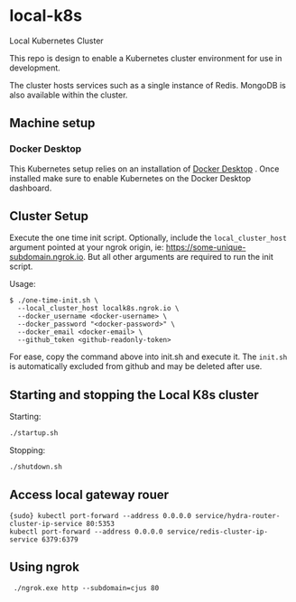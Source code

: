 # local-k8s
Local Kubernetes Cluster

This repo is design to enable a Kubernetes cluster environment for use in development. 

The cluster hosts services such as a single instance of Redis.  MongoDB is also available within the cluster.  

## Machine setup

### Docker Desktop
This Kubernetes setup relies on an installation of [Docker Desktop]() . Once installed make sure to enable Kubernetes on the Docker Desktop dashboard.

## Cluster Setup
Execute the one time init script. Optionally, include the `local_cluster_host` argument pointed at your ngrok origin, ie: https://some-unique-subdomain.ngrok.io. But all other arguments are required to run the init script.

Usage:
```shell
$ ./one-time-init.sh \
  --local_cluster_host localk8s.ngrok.io \
  --docker_username <docker-username> \
  --docker_password "<docker-password>" \
  --docker_email <docker-email> \
  --github_token <github-readonly-token>
```

For ease, copy the command above into init.sh and execute it.  The `init.sh` is automatically excluded from github and may be deleted after use.

## Starting and stopping the Local K8s cluster

Starting: 

```sh
./startup.sh
```

Stopping:

```sh
./shutdown.sh
```

## Access local gateway rouer
```
{sudo} kubectl port-forward --address 0.0.0.0 service/hydra-router-cluster-ip-service 80:5353
kubectl port-forward --address 0.0.0.0 service/redis-cluster-ip-service 6379:6379
```

## Using ngrok

```
 ./ngrok.exe http --subdomain=cjus 80
```
